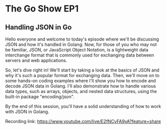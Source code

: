 # The Go Show EP1

## Handling JSON in Go

Hello everyone and welcome to today's episode where we'll be discussing JSON and how it's handled in Golang. Now, for those of you who may not be familiar, JSON, or JavaScript Object Notation, is a lightweight data interchange format that is commonly used for exchanging data between servers and web applications.

So, let's dive right in! We'll start by taking a look at the basics of JSON and why it's such a popular format for exchanging data. Then, we'll move on to some hands-on coding examples where I'll show you how to encode and decode JSON data in Golang. I'll also demonstrate how to handle various data types, such as arrays, objects, and nested data structures, using the built-in package "encoding/json".

By the end of this session, you'll have a solid understanding of how to work with JSON in Golang.

Recording link: https://www.youtube.com/live/E2fNCyFA9vA?feature=share